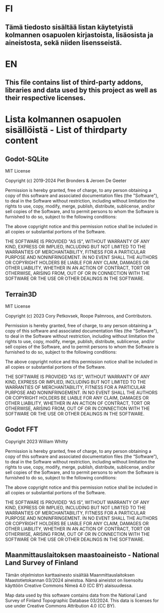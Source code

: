 # FI
## Tämä tiedosto sisältää listan käytetyistä kolmannen osapuolen kirjastoista, lisäosista ja aineistosta, sekä niiden lisensseistä.

# EN
## This file contains list of third-party addons, libraries and data used by this project as well as their respective licenses.

# Lista kolmannen osapuolen sisällöistä - List of thirdparty content

## Godot-SQLite

MIT License

Copyright (c) 2019-2024 Piet Bronders & Jeroen De Geeter

Permission is hereby granted, free of charge, to any person obtaining a copy
of this software and associated documentation files (the "Software"), to deal
in the Software without restriction, including without limitation the rights
to use, copy, modify, merge, publish, distribute, sublicense, and/or sell
copies of the Software, and to permit persons to whom the Software is
furnished to do so, subject to the following conditions:

The above copyright notice and this permission notice shall be included in all
copies or substantial portions of the Software.

THE SOFTWARE IS PROVIDED "AS IS", WITHOUT WARRANTY OF ANY KIND, EXPRESS OR
IMPLIED, INCLUDING BUT NOT LIMITED TO THE WARRANTIES OF MERCHANTABILITY,
FITNESS FOR A PARTICULAR PURPOSE AND NONINFRINGEMENT. IN NO EVENT SHALL THE
AUTHORS OR COPYRIGHT HOLDERS BE LIABLE FOR ANY CLAIM, DAMAGES OR OTHER
LIABILITY, WHETHER IN AN ACTION OF CONTRACT, TORT OR OTHERWISE, ARISING FROM,
OUT OF OR IN CONNECTION WITH THE SOFTWARE OR THE USE OR OTHER DEALINGS IN THE
SOFTWARE.


## Terrain3D

MIT License

Copyright (c) 2023 Cory Petkovsek, Roope Palmroos, and Contributors.

Permission is hereby granted, free of charge, to any person obtaining a copy
of this software and associated documentation files (the "Software"), to deal
in the Software without restriction, including without limitation the rights
to use, copy, modify, merge, publish, distribute, sublicense, and/or sell
copies of the Software, and to permit persons to whom the Software is
furnished to do so, subject to the following conditions:

The above copyright notice and this permission notice shall be included in all
copies or substantial portions of the Software.

THE SOFTWARE IS PROVIDED "AS IS", WITHOUT WARRANTY OF ANY KIND, EXPRESS OR
IMPLIED, INCLUDING BUT NOT LIMITED TO THE WARRANTIES OF MERCHANTABILITY,
FITNESS FOR A PARTICULAR PURPOSE AND NONINFRINGEMENT. IN NO EVENT SHALL THE
AUTHORS OR COPYRIGHT HOLDERS BE LIABLE FOR ANY CLAIM, DAMAGES OR OTHER
LIABILITY, WHETHER IN AN ACTION OF CONTRACT, TORT OR OTHERWISE, ARISING FROM,
OUT OF OR IN CONNECTION WITH THE SOFTWARE OR THE USE OR OTHER DEALINGS IN THE
SOFTWARE.

## Godot FFT

Copyright 2023 William Whitty

Permission is hereby granted, free of charge, to any person obtaining a copy of this software and associated documentation files (the “Software”), to deal in the Software without restriction, including without limitation the rights to use, copy, modify, merge, publish, distribute, sublicense, and/or sell copies of the Software, and to permit persons to whom the Software is furnished to do so, subject to the following conditions:

The above copyright notice and this permission notice shall be included in all copies or substantial portions of the Software.

THE SOFTWARE IS PROVIDED “AS IS”, WITHOUT WARRANTY OF ANY KIND, EXPRESS OR IMPLIED, INCLUDING BUT NOT LIMITED TO THE WARRANTIES OF MERCHANTABILITY, FITNESS FOR A PARTICULAR PURPOSE AND NONINFRINGEMENT. IN NO EVENT SHALL THE AUTHORS OR COPYRIGHT HOLDERS BE LIABLE FOR ANY CLAIM, DAMAGES OR OTHER LIABILITY, WHETHER IN AN ACTION OF CONTRACT, TORT OR OTHERWISE, ARISING FROM, OUT OF OR IN CONNECTION WITH THE SOFTWARE OR THE USE OR OTHER DEALINGS IN THE SOFTWARE.

## Maanmittauslaitoksen maastoaineisto - National Land Survey of Finland

Tämän ohjelmiston karttaainesto sisältää Maanmittauslaitoksen Maastotietokannan 03/2024 aineistoa.
Nämä aineistot on lisensoitu käyttöön Creative Commons Nimeä 4.0 (CC BY) alaisuudessa.

Map data used by this software contains data from the National Land Survey of Finland Topographic Database 03/2024.
This data is licenses for use under Creative Commons Attribution 4.0 (CC BY).



